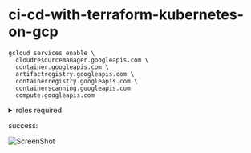 # ci-cd-with-terraform-kubernetes-on-gcp

```
gcloud services enable \
  cloudresourcemanager.googleapis.com \
  container.googleapis.com \
  artifactregistry.googleapis.com \
  containerregistry.googleapis.com \
  containerscanning.googleapis.com  
  compute.googleapis.com
```

<details> <summary>roles required </summary>

  ![image](https://github.com/user-attachments/assets/88c09f34-ae46-4678-8801-4d325c6aabeb)
  
</details>

success:

![ScreenShot](https://github.com/user-attachments/assets/0a71e528-0f12-4df7-a96f-7b2224f8adbc)

